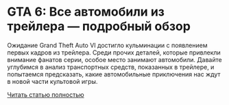 # GTA 6: Все автомобили из трейлера — подробный обзор



Ожидание Grand Theft Auto VI достигло кульминации с появлением первых кадров из трейлера. Среди прочих деталей, которые привлекли внимание фанатов серии, особое место занимают автомобили. Давайте углубимся в анализ транспортных средств, показанных в трейлере, и попытаемся предсказать, какие автомобильные приключения нас ждут в новой части культовой игры.

[Читать статью полностью](https://xyberbara.com/gaming/gta-6-cars/)
